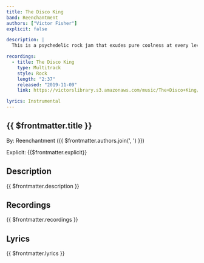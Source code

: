 ```yaml
---
title: The Disco King
band: Reenchantment
authors: ["Victor Fisher"]
explicit: false

description: |
  This is a psychedelic rock jam that exudes pure coolness at every level.

recordings:
  - title: The Disco King
    type: Multitrack  
    style: Rock
    length: "2:37"
    released: "2019-11-09"
    link: https://victorslibrary.s3.amazonaws.com/music/The+Disco+King/The+Disco+King.mp3

lyrics: Instrumental
---
```


## {{ $frontmatter.title }}

By: <g-link to="/band/reenchantment">Reenchantment</g-link> ({{ $frontmatter.authors.join(', ') }})

Explicit: {{$frontmatter.explicit}}

## Description

<vue-markdown>{{ $frontmatter.description }}</vue-markdown>

## Recordings

{{ $frontmatter.recordings }}

## Lyrics

<vue-markdown>{{ $frontmatter.lyrics }}</vue-markdown>
